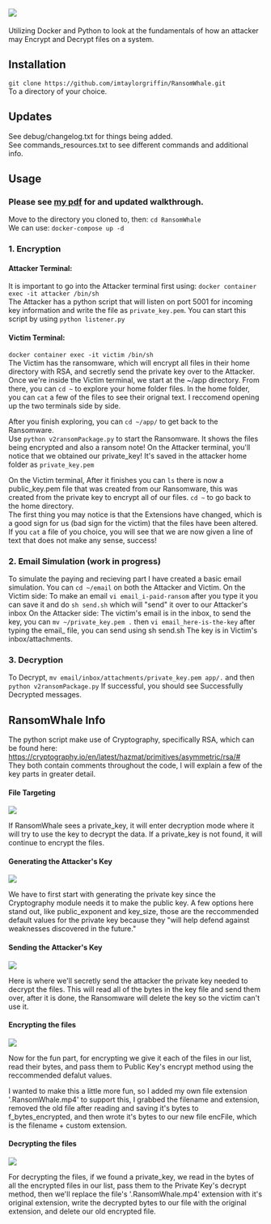 # <img src="/githubStuff/rw.png"  />
Utilizing Docker and Python to look at the fundamentals of how an attacker may Encrypt and Decrypt files on a system.



## Installation
`git clone https://github.com/imtaylorgriffin/RansomWhale.git`  
To a directory of your choice.

## Updates
See debug/changelog.txt for things being added.   
See commands_resources.txt to see different commands and additional info.

## Usage
### Please see [my pdf](/githubStuff/RansomWhale.pdf) for and updated walkthrough.
Move to the directory you cloned to, then:
`cd RansomWhale`  
We can use: `docker-compose up -d`  

### 1. Encryption
#### Attacker Terminal:   
It is important to go into the Attacker terminal first using:
`docker container exec -it attacker /bin/sh`   
The Attacker has a python script that will listen on port 5001 for incoming key information and write the file as `private_key.pem`. 
You can start this script by using `python listener.py`
#### Victim Terminal: 
`docker container exec -it victim /bin/sh`    
The Victim has the ransomware, which will encrypt all files in their home directory with RSA, and secretly send the private key over to the Attacker.   
Once we're inside the Victim terminal, we start at the ~/app directory. From there, you can `cd ~` to explore your home folder files.
In the home folder, you can `cat` a few of the files to see their orignal text.
I reccomend opening up the two terminals side by side. 

After you finish exploring, you can `cd ~/app/` to get back to the Ransomware.   
Use `python v2ransomPackage.py` to start the Ransomware. It shows the files being encrypted and also a ransom note! 
On the Attacker terminal, you'll notice that we obtained our private_key! It's saved in the attacker home folder as `private_key.pem`

On the Victim terminal, After it finishes you can `ls` there is now a public_key.pem file that was created from our Ransomware, this was created from the private key to encrypt all of our files. `cd ~` to go back to the home directory.   
The first thing you may notice is that the Extensions have changed, which is a good sign for us (bad sign for the victim) that the files have been altered. If you `cat` a file of you choice, you will see that we are now given a line of text that does not make any sense, success!  

### 2. Email Simulation (work in progress)
To simulate the paying and recieving part I have created a basic email simulation. You can `cd ~/email` on both the Attacker and Victim.
On the Victim side: To make an email `vi email_i-paid-ransom` after you type it you can save it and do `sh send.sh` which will "send" it over to our Attacker's inbox
On the Attacker side: The victim's email is in the inbox, to send the key, you can `mv ~/private_key.pem .` then `vi email_here-is-the-key` after typing the email_ file, you can send using sh send.sh  The key is in Victim's inbox/attachments.  

### 3. Decryption
To Decrypt, `mv email/inbox/attachments/private_key.pem app/.` and then `python v2ransomPackage.py` If successful, you should see Successfully Decrypted messages.



## RansomWhale Info   
The python script make use of Cryptography, specifically RSA, which can be found here: https://cryptography.io/en/latest/hazmat/primitives/asymmetric/rsa/#   
They both contain comments throughout the code, I will explain a few of the key parts in greater detail. 
#### File Targeting
<p>
    <img src="/githubStuff/target.png"  />
</p>
If RansomWhale sees a private_key, it will enter decryption mode where it will try to use the key to decrypt the data.
If a private_key is not found, it will continue to encrypt the files.

#### Generating the Attacker's Key
<p>
    <img src="/githubStuff/enc keygen.png"  />
</p>
We have to first start with generating the private key since the Cryptography module needs it to make the public key. A few options here stand out, like public_exponent and key_size, those are the reccommended default values for the private key because they "will help defend against weaknesses discovered in the future."  

#### Sending the Attacker's Key
<p>
    <img src="/githubStuff/key-transfer.png"  />
</p>
Here is where we'll secretly send the attacker the private key needed to decrypt the files. This will read all of the bytes in the key file and send them over, after it is done, the Ransomware will delete the key so the victim can't use it.

#### Encrypting the files
<p>
    <img src="/githubStuff/enc.png"  />
</p>    
Now for the fun part, for encrypting we give it each of the files in our list, read their bytes, and pass them to Public Key's encrypt method using the reccommended defalut values.      

I wanted to make this a little more fun, so I added my own file extension '.RansomWhale.mp4' to support this, I grabbed the filename and extension, removed the old file after reading and saving it's bytes to f_bytes_encrypted, and then wrote it's bytes to our new file encFile, which is the filename + custom extension.

#### Decrypting the files
<p>
    <img src="/githubStuff/dec.png"  />
</p>
For decrypting the files, if we found a private_key, we read in the bytes of all the encrypted files in our list, pass them to the Private Key's decrypt method, then we'll replace the file's '.RansomWhale.mp4' extension with it's original extension, write the decrypted bytes to our file with the original extension, and delete our old encrypted file.
